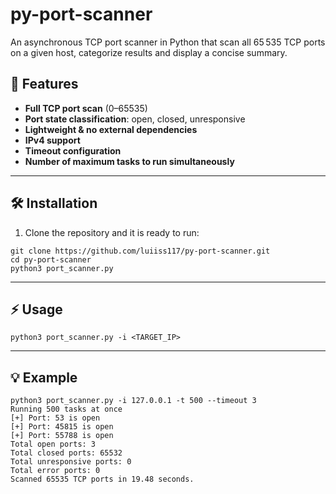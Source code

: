 # py-port-scanner
An asynchronous TCP port scanner in Python that scan all 65 535 TCP ports on a given host, categorize results and display a concise summary.


## 🚀 Features

- **Full TCP port scan** (0–65535)  
- **Port state classification**: open, closed, unresponsive  
- **Lightweight & no external dependencies**  
- **IPv4 support**
- **Timeout configuration**
- **Number of maximum tasks to run simultaneously**  

---

## 🛠️ Installation

1. Clone the repository and it is ready to run:

```
git clone https://github.com/luiiss117/py-port-scanner.git
cd py-port-scanner
python3 port_scanner.py
```
---

## ⚡️ Usage
```
python3 port_scanner.py -i <TARGET_IP>
```
---

## 💡 Example
```
python3 port_scanner.py -i 127.0.0.1 -t 500 --timeout 3
Running 500 tasks at once
[+] Port: 53 is open
[+] Port: 45815 is open
[+] Port: 55788 is open
Total open ports: 3
Total closed ports: 65532
Total unresponsive ports: 0
Total error ports: 0
Scanned 65535 TCP ports in 19.48 seconds.
```


